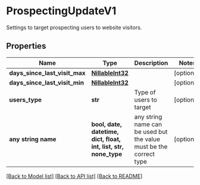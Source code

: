 # ProspectingUpdateV1

Settings to target prospecting users to website visitors.

## Properties
Name | Type | Description | Notes
------------ | ------------- | ------------- | -------------
**days_since_last_visit_max** | [**NillableInt32**](NillableInt32.md) |  | [optional] 
**days_since_last_visit_min** | [**NillableInt32**](NillableInt32.md) |  | [optional] 
**users_type** | **str** | Type of users to target | [optional] 
**any string name** | **bool, date, datetime, dict, float, int, list, str, none_type** | any string name can be used but the value must be the correct type | [optional]

[[Back to Model list]](../README.md#documentation-for-models) [[Back to API list]](../README.md#documentation-for-api-endpoints) [[Back to README]](../README.md)


